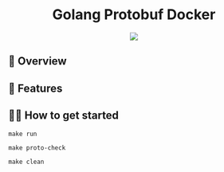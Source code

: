 <div align="center">
    <h1>Golang Protobuf Docker</h1>
    <img src="https://github.com/zhanjingjie/golang-protobuf-docker/actions/workflows/protos.yml/badge.svg" />
</div>

## 👀 Overview





## 🎁 Features


## 👩‍💻 How to get started

```
make run
```

```
make proto-check
```

```
make clean
```
